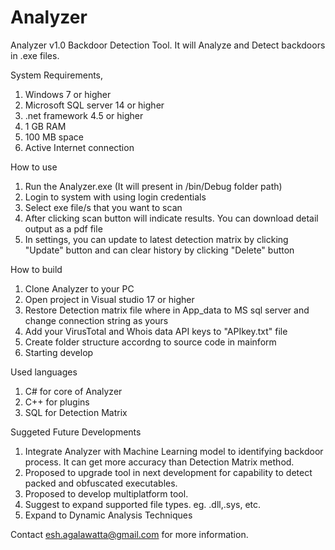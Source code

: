 # Analyzer
Analyzer v1.0 Backdoor Detection Tool. It will Analyze and Detect backdoors in .exe files.

System Requirements,
1. Windows 7 or higher
2. Microsoft SQL server 14 or higher
3. .net framework 4.5 or higher
4. 1 GB RAM
5. 100 MB space
6. Active Internet connection

How to use

1. Run the Analyzer.exe (It will present in /bin/Debug folder path)
2. Login to system with using login credentials
3. Select exe file/s that you want to scan
4. After clicking scan button will indicate results. You can download detail output as a pdf file
5. In settings, you can update to latest detection matrix by clicking "Update" button and can clear history by clicking "Delete" button

How to build

1. Clone Analyzer to your PC
2. Open project in Visual studio 17 or higher
3. Restore Detection matrix file where in App_data to MS sql server and change connection string as yours
4. Add your VirusTotal and Whois data API keys to "APIkey.txt" file
5. Create folder structure accordng to source code in mainform
6. Starting develop

Used languages
1. C# for core of Analyzer
2. C++ for plugins
3. SQL for Detection Matrix

Suggeted Future Developments

1. Integrate Analyzer with Machine Learning model to identifying backdoor process. It can get more accuracy than Detection Matrix method.
2. Proposed to upgrade tool in next development for capability to detect packed and obfuscated executables.
3. Proposed to develop multiplatform tool.
4. Suggest to expand supported file types. eg. .dll,.sys, etc.
5. Expand to Dynamic Analysis Techniques

Contact esh.agalawatta@gmail.com for more information.
